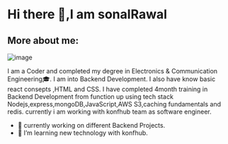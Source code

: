 # Hi there 👋,I am sonalRawal 
## More about me:
![image](https://user-images.githubusercontent.com/93571637/150641465-4ac49252-fd6d-4525-930e-b16c9f3ba4cd.png)   

I am a Coder and completed my degree in Electronics & Communication Engineering🎓. I am into Backend Development. I also have know basic react consepts ,HTML and CSS. I have completed 4month training in Backend Development from function up using tech stack Nodejs,express,mongoDB,JavaScript,AWS S3,caching fundamentals and redis. currently i am working with konfhub team as software engineer.

- 🔭 currently working on different Backend Projects.
- 🤔 I’m learning new technology with konfhub.
